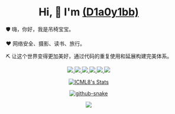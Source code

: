 # <center>Hi, 👋  I'm <a href="https://icml8.github.io/"> (D1a0y1bb)</a></center>

<p>&emsp;&emsp;🛡️ 嗨，你好，我是吊椅宝宝。</p>
<p>&emsp;&emsp;❤️ 网络安全、摄影、读书、旅行。</p>
<p>&emsp;&emsp;⛏️ 让这个世界变得更加美好，通过代码的重复使用和延展构建完美体系。</p>


<p align="center">
  <a href="https://github.com/ICML8" class="rich-diff-level-one">
    <span>
      <img src="https://img.shields.io/badge/-HTML5-E34F26?style=flat-square&logo=html5&logoColor=white" />
      <img src="https://img.shields.io/badge/-CSS3-1572B6?style=flat-square&logo=css3" />
      <img src="https://img.shields.io/badge/-JavaScript-oringe?style=flat-square&logo=javascript" />
      <img src="https://img.shields.io/badge/-PHP-blue?style=flat&logo=PHP" />
      <img src="https://img.shields.io/badge/-python-red?style=flat&logo=python " />
      <img src="https://img.shields.io/badge/-Go-white?style=flat&logo=Go " />
    </span>
  </a>
</p>

<p align="center">
  <a href="https://github.com/ICML8" class="rich-diff-level-one">
    <img src="https://github-readme-stats.vercel.app/api?username=ICML8&hide=issues&title_color=333&text_color=777" alt="ICML8's Stats" >
  </a>
</p>

<p align="center">
  <a href="https://github.com/ICML8" class="rich-diff-level-one">
    <picture>
         <source media="(prefers-color-scheme: dark)" srcset="https://cdn.jsdelivr.net/gh/sun0225SUN/sun0225SUN/profile-snake-contrib/github-contribution-grid-snake-dark.svg" />
         <source media="(prefers-color-scheme: light)" srcset="https://cdn.jsdelivr.net/gh/sun0225SUN/sun0225SUN/profile-snake-contrib/github-contribution-grid-snake.svg" />
         <img alt="github-snake" src="https://cdn.jsdelivr.net/gh/sun0225SUN/sun0225SUN/profile-snake-contrib/github-contribution-grid-snake-dark.svg" />
    </picture>
  </a>
</p>

<p align="center">
  <a href="https://github.com/ICML8" class="rich-diff-level-one">
    <img src="https://cdn.jsdelivr.net/gh/sun0225SUN/sun0225SUN/assets/images/icon.png" />
  </a>
</p>



